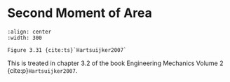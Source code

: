 ```{index} Second moment area
```
```{index} Moment of Inertia
```
```{index} Polar Moment of Inertia
```


# Second Moment of Area

```{figure} ./second-moment-area.md/image.png
:align: center
:width: 300

Figure 3.31 {cite:ts}`Hartsuijker2007`
```

This is treated in chapter 3.2 of the book Engineering Mechanics Volume 2 {cite:p}`Hartsuijker2007`.

